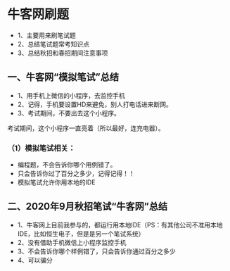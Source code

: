 # 牛客网刷题

- 1、主要用来刷笔试题
- 2、总结笔试题常考知识点
- 3、总结秋招和春招期间注意事项



## 一、牛客网“模拟笔试”总结

- 1、用手机上微信的小程序，去监控手机
- 2、记得，手机要设置HD来避免，别人打电话进来断网。
- 3、考试期间，不要出去这个小程序。

考试期间，这个小程序一直亮着（所以最好，连充电器）。


### （1）模拟笔试相关：
- 编程题，不会告诉你哪个用例错了。
- 只会告诉你过了百分之多少，记得记得！！
- 模拟笔试允许你用本地的IDE


## 二、2020年9月秋招笔试“牛客网”总结

- 1、牛客网上目前我参与的，都运行用本地IDE（PS：有其他公司不准用本地IDE，比如恒生电子，但是是另一个笔试系统）
- 2、没有借助手机微信上小程序监控手机
- 3、不会告诉你哪个样例错了，只会告诉你通过百分之多少
- 4、可以骗分




